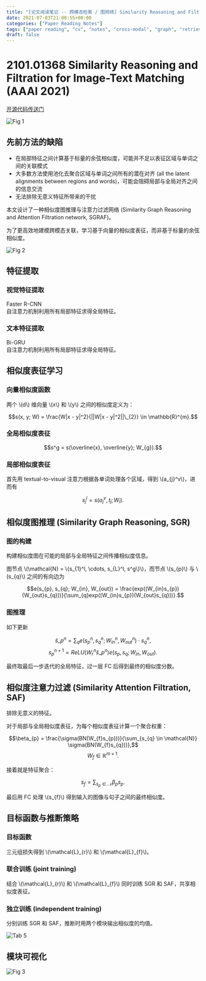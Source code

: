 ```yaml
---
title: "[论文阅读笔记 -- 跨模态检索 / 图网络] Similarity Reasoning and Filtration (AAAI 2021)"
date: 2021-07-03T21:00:55+08:00
categories: ["Paper Reading Notes"]
tags: ["paper reading", "cv", "notes", "cross-modal", "graph", "retrieval"]
draft: false
---
```


# 2101.01368 Similarity Reasoning and Filtration for Image-Text Matching (AAAI 2021)

[开源代码传送门](https://github.com/Paranioar/SGRAF)

![Fig 1](/images/2021/PRN31/1.png)

## 先前方法的缺陷

+ 在局部特征之间计算基于标量的余弦相似度，可能并不足以表征区域与单词之间的关联模式
+ 大多数方法使用池化去聚合区域与单词之间所有的潜在对齐 (all the latent alignments between regions and words)，可能会阻碍局部与全局对齐之间的信息交流
+ 无法排除无意义特征所带来的干扰

本文设计了一种相似度图推理与注意力过滤网络 (Similarity Graph Reasoning and Attention Filtration network, SGRAF)。  

为了更高效地建模跨模态关联，学习基于向量的相似度表征，而非基于标量的余弦相似度。  

![Fig 2](/images/2021/PRN31/2.png)

## 特征提取

### 视觉特征提取

Faster R-CNN  
自注意力机制利用所有局部特征求得全局特征。  

### 文本特征提取

Bi-GRU  
自注意力机制利用所有局部特征求得全局特征。  

## 相似度表征学习

### 向量相似度函数

两个 \\(d\\) 维向量 \\(x\\) 和 \\(y\\) 之间的相似度定义为：  

$$s(x, y; W) = \frac{W|x - y|^2}{||W|x - y|^2||\_{2}} \in \mathbb{R}^{m}.$$

### 全局相似度表征

$$s^g = s(\overline{x}, \overline{y}; W_{g}).$$  

### 局部相似度表征

首先用 textual-to-visual 注意力根据各单词处理各个区域，得到 \\(a_{j}^v\\)，进而有  

$$s_{j}^l = s(a_{j}^v, t_{j}; W_{l}).$$  

## 相似度图推理 (Similarity Graph Reasoning, SGR)

### 图的构建

构建相似度图在可能的局部与全局特征之间传播相似度信息。  

图节点 \\(\mathcal{N} = \\{s_{1}^l, \cdots, s_{L}^l, s^g\\}\\)，而节点 \\(s_{p}\\) 与 \\(s_{q}\\) 之间的有向边为  

$$e(s_{p}, s_{q}; W_{in}, W_{out}) = \frac{exp((W_{in}s_{p})(W_{out}s_{q}))}{\sum_{q}exp((W_{in}s_{p})(W_{out}s_{q}))}.$$

### 图推理

如下更新  

$$\hat{s}\_{p}^n = \sum_{q}e(s_{p}^n, s_{q}^n; W_{in}^n, W_{out}^n) \cdot s_{q}^n,$$
$$s_{p}^{n+1} = ReLU(W_{r}^n \hat{s}\_{p}^n)e(s_{p}, s_{q}; W_{in}, W_{out}).$$

最终取最后一步迭代的全局特征，过一层 FC 后得到最终的相似度分数。  

## 相似度注意力过滤 (Similarity Attention Filtration, SAF)

排除无意义的特征。  

对于局部与全局相似度表征，为每个相似度表征计算一个聚合权重：  

$$\beta_{p} = \frac{\sigma(BN(W_{f}s_{p}))}{\sum_{s_{q} \in \mathcal{N}} \sigma(BN(W_{f}s_{q}))},$$
$$W_{f} \in \mathbb{R}^{m \times 1}.$$  

接着就是特征聚合：  

$$s_{f} = \sum_{s_{p} \in \mathcal{N}} \beta_{p}s_{p}.$$  

最后用 FC 处理 \\(s_{f}\\) 得到输入的图像与句子之间的最终相似度。  

## 目标函数与推断策略

### 目标函数

三元组损失得到 \\(\mathcal{L}\_{r}\\) 和 \\(\mathcal{L}\_{f}\\)。  

### 联合训练 (joint training)

结合 \\(\mathcal{L}\_{r}\\) 和 \\(\mathcal{L}\_{f}\\) 同时训练 SGR 和 SAF，共享相似度表征。  

### 独立训练 (independent training)

分别训练 SGR 和 SAF，推断时用两个模块输出相似度的均值。  

![Tab 5](/images/2021/PRN31/T5.png)

## 模块可视化

![Fig 3](/images/2021/PRN31/3.png)
